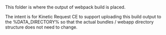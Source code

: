 This folder is where the output of webpack build is placed.

The intent is for Kinetic Request CE to support uploading this build output to the %DATA_DIRECTORY%
so that the actual bundles / webapp directory structure does not need to change.
